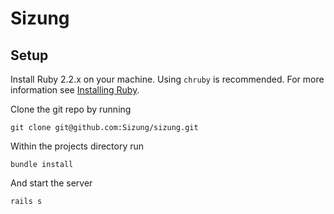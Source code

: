 # Sizung
## Setup

Install Ruby 2.2.x on your machine. Using `chruby` is recommended.
For more information see [Installing Ruby](https://www.ruby-lang.org/en/documentation/installation/#chruby).

Clone the git repo by running

```git clone git@github.com:Sizung/sizung.git```

Within the projects directory run

```bundle install```

And start the server

```rails s```